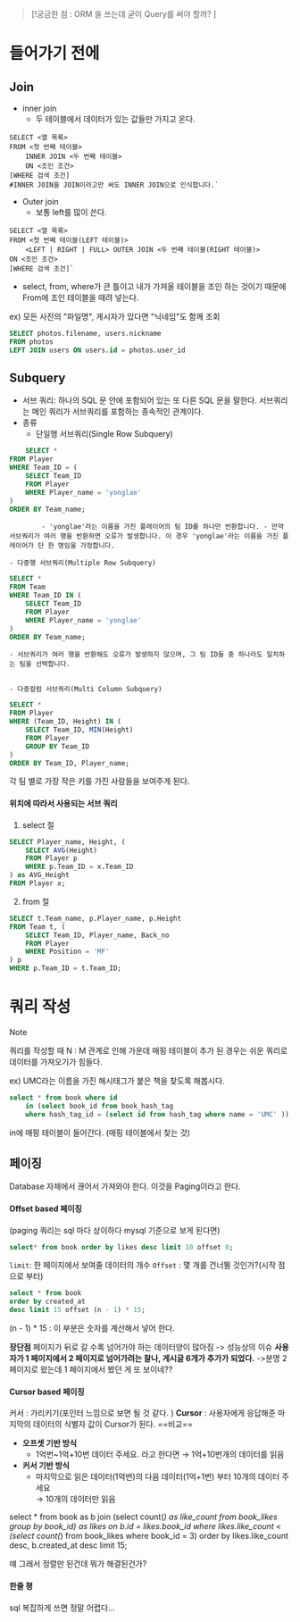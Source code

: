 
>[!궁금한 점 : ORM 을 쓰는데 굳이 Query를 써야 할까? ]


>
# 들어가기 전에 

## Join
- inner join
	- 두 테이블에서 데이터가 있는 값들만 가지고 온다. 
```
SELECT <열 목록> 
FROM <첫 번째 테이블>     
	INNER JOIN <두 번째 테이블>     
	ON <조인 조건> 
[WHERE 검색 조건]  
#INNER JOIN을 JOIN이라고만 써도 INNER JOIN으로 인식합니다.`
```
- Outer join
	- 보통 left를 많이 쓴다. 
```
SELECT <열 목록> 
FROM <첫 번째 테이블(LEFT 테이블)>     
	<LEFT | RIGHT | FULL> OUTER JOIN <두 번째 테이블(RIGHT 테이블)>      ON <조인 조건> 
[WHERE 검색 조건]`
```

- select, from, where가 큰 틀이고 내가 가져올 테이블을 조인 하는 것이기 때문에 From에 조인 테이블을 때려 넣는다. 

ex) 
모든 사진의 "파일명", 게시자가 있다면 "닉네임"도 함께 조회
```sql
SELECT photos.filename, users.nickname
FROM photos
LEFT JOIN users ON users.id = photos.user_id
```

## Subquery

- 서브 쿼리: 하나의 SQL 문 안에 포함되어 있는 또 다른 SQL 문을 말한다. 서브쿼리는 메인 쿼리가 서브쿼리를 포함하는 종속적인 관계이다. 
- 종류
	- 단일행 서브쿼리(Single Row Subquery)
```sql
	SELECT *
FROM Player
WHERE Team_ID = (
    SELECT Team_ID
    FROM Player
    WHERE Player_name = 'yonglae'
)
ORDER BY Team_name;

```
			- 'yonglae'라는 이름을 가진 플레이어의 팀 ID를 하나만 반환합니다. - 만약 서브쿼리가 여러 행을 반환하면 오류가 발생합니다. 이 경우 'yonglae'라는 이름을 가진 플레이어가 단 한 명임을 가정합니다.
	
	- 다중행 서브쿼리(Multiple Row Subquery)
```sql
SELECT *
FROM Team
WHERE Team_ID IN (
    SELECT Team_ID
    FROM Player
    WHERE Player_name = 'yonglae'
)
ORDER BY Team_name;


```
	- 서브쿼리가 여러 행을 반환해도 오류가 발생하지 않으며, 그 팀 ID들 중 하나라도 일치하는 팀을 선택합니다.
		
	
	- 다중컬럼 서브쿼리(Multi Column Subquery)
```sql
SELECT *
FROM Player
WHERE (Team_ID, Height) IN (
    SELECT Team_ID, MIN(Height)
    FROM Player
    GROUP BY Team_ID
)
ORDER BY Team_ID, Player_name;

```
각 팀 별로 가장 작은 키를 가진 사람들을 보여주게 된다. 

#### 위치에 따라서 사용되는 서브 쿼리
1. select 절 

```sql
SELECT Player_name, Height, (
    SELECT AVG(Height)
    FROM Player p
    WHERE p.Team_ID = x.Team_ID
) as AVG_Height
FROM Player x;

```

2. from 절
```sql
SELECT t.Team_name, p.Player_name, p.Height
FROM Team t, (
    SELECT Team_ID, Player_name, Back_no
    FROM Player
    WHERE Position = 'MF'
) p
WHERE p.Team_ID = t.Team_ID;

```

# 쿼리 작성

>[!note]
>쿼리를 작성할 때 N : M 관계로 인해 가운데 매핑 테이블이 추가 된 경우는 쉬운 쿼리로 데이터를 가져오기가 힘들다. 

ex) UMC라는 이름을 가진 해시태그가 붙은 책을 찾도록 해봅시다.
``` sql
select * from book where id 
	in (select book_id from book_hash_tag 
	where hash_tag_id = (select id from hash_tag where name = 'UMC' ));
```

in에 매핑 테이블이 들어간다. (매핑 테이블에서 찾는 것)

## 페이징
Database 자체에서 끊어서 가져와야 한다. 이것을 Paging이라고 한다. 

#### Offset based 페이징
(paging 쿼리는 sql 마다 상이하다 mysql 기준으로 보게 된다면)
```sql
select* from book order by likes desc limit 10 offset 0;
```
`limit`: 한 페이지에서 보여줄 데이터의 개수
`Offset` : 몇 개를 건너뛸 것인가?(시작 점으로 부터)

```sql
select * from book 
order by created_at 
desc limit 15 offset (n - 1) * 15;
```

(n - 1) * 15 : 이 부분은 숫자를 계산해서 넣어 한다. 

**장단점**
페이지가 뒤로 갈 수록 넘어가야 하는 데이터양이 많아짐 -> 성능상의 이슈
**사용자가 1 페이지에서 2 페이지로 넘어가려는 찰나, 게시글 6개가 추가가 되었다.** ->분명 2 페이지로 왔는데 1 페이지에서 봤던 게 또 보이네??

#### Cursor based 페이징
커서 : 가리키기(포인터 느낌으로 보면 될 것 같다. )
**Cursor** : 사용자에게 응답해준 마지막의 데이터의 식별자 값이 Cursor가 된다. 
==비교==
- **오프셋 기반 방식**
    - 1억번~1억+10번 데이터 주세요. 라고 한다면 → 1억+10번개의 데이터를 읽음
- **커서 기반 방식**
    - 마지막으로 읽은 데이터(1억번)의 다음 데이터(1억+1번) 부터 10개의 데이터 주세요  
        → 10개의 데이터만 읽음

select * from book as b 
join (select count(*) as like_count from book_likes group by book_id) as likes on b.id = likes.book_id where likes.like_count < (select count(*) from book_likes where book_id = 3) order by likes.like_count desc, b.created_at desc limit 15;

얘 그래서 정렬만 된건데 뭐가 해결된건가?

#### 한줄 평
sql 복잡하게 쓰면 정말 어렵다...